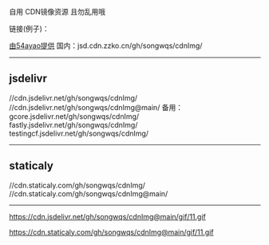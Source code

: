 自用 CDN镜像资源  且勿乱用哦

链接(例子)：

[由54ayao提供](https://github.com/54ayao/Chinajsdelivr) 
国内：jsd.cdn.zzko.cn/gh/songwqs/cdnImg/
__________________________________
## jsdelivr
//cdn.jsdelivr.net/gh/songwqs/cdnImg/
//cdn.jsdelivr.net/gh/songwqs/cdnImg@main/
备用：
gcore.jsdelivr.net/gh/songwqs/cdnImg/
fastly.jsdelivr.net/gh/songwqs/cdnImg/
testingcf.jsdelivr.net/gh/songwqs/cdnImg/
__________________________________
## staticaly
//cdn.staticaly.com/gh/songwqs/cdnImg/
//cdn.staticaly.com/gh/songwqs/cdnImg@main/

___________________________________________________________________________

https://cdn.jsdelivr.net/gh/songwqs/cdnImg@main/gif/11.gif

https://cdn.staticaly.com/gh/songwqs/cdnImg@main/gif/11.gif
      
